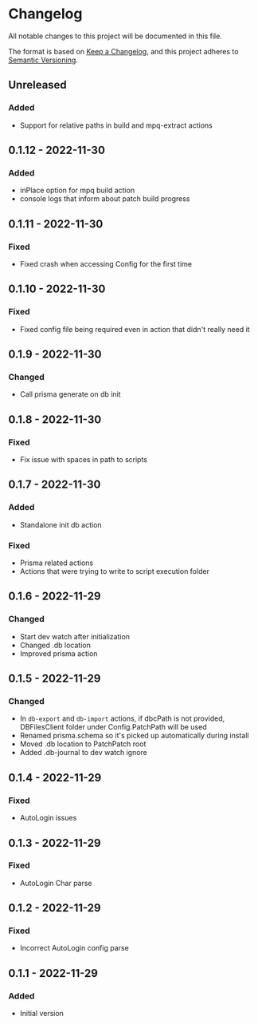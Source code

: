 # Changelog

All notable changes to this project will be documented in this file.

The format is based on [Keep a Changelog](https://keepachangelog.com/en/1.0.0/),
and this project adheres to [Semantic Versioning](https://semver.org/spec/v2.0.0.html).

## Unreleased

### Added

- Support for relative paths in build and mpq-extract actions

## 0.1.12 - 2022-11-30

### Added

- inPlace option for mpq build action
- console logs that inform about patch build progress

## 0.1.11 - 2022-11-30

### Fixed

- Fixed crash when accessing Config for the first time

## 0.1.10 - 2022-11-30

### Fixed

- Fixed config file being required even in action that didn't really need it

## 0.1.9 - 2022-11-30

### Changed

- Call prisma generate on db init

## 0.1.8 - 2022-11-30

### Fixed

- Fix issue with spaces in path to scripts

## 0.1.7 - 2022-11-30

### Added

- Standalone init db action

### Fixed

- Prisma related actions
- Actions that were trying to write to script execution folder

## 0.1.6 - 2022-11-29

### Changed

- Start dev watch after initialization
- Changed .db location
- Improved prisma action

## 0.1.5 - 2022-11-29

### Changed

- In `db-export` and `db-import` actions, if dbcPath is not provided, DBFilesClient folder under Config.PatchPath will be used
- Renamed prisma.schema so it's picked up automatically during install
- Moved .db location to PatchPatch root
- Added .db-journal to dev watch ignore

## 0.1.4 - 2022-11-29

### Fixed

- AutoLogin issues

## 0.1.3 - 2022-11-29

### Fixed

- AutoLogin Char parse

## 0.1.2 - 2022-11-29

### Fixed

- Incorrect AutoLogin config parse

## 0.1.1 - 2022-11-29

### Added

- Initial version
